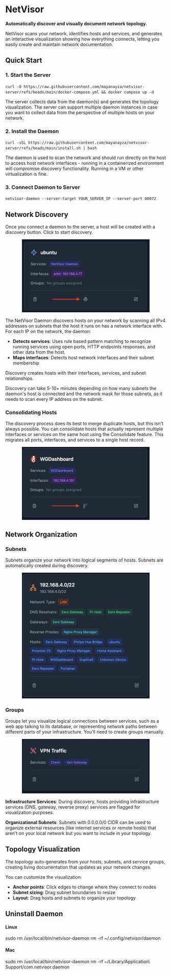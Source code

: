 # NetVisor

**Automatically discover and visually document network topology.**

NetVisor scans your network, identifies hosts and services, and generates an interactive visualization showing how everything connects, letting you easily create and maintain network documentation.

## Quick Start

### 1. Start the Server
`curl -O https://raw.githubusercontent.com/mayanayza/netvisor-server/refs/heads/main/docker-compose.yml && docker compose up -d`

The server collects data from the daemon(s) and generates the topology visualization. The server can support multiple daemon instances in case you want to collect data from the perspective of multiple hosts on your network.

### 2. Install the Daemon  
`curl -sSL https://raw.githubusercontent.com/mayanayza/netvisor-server/refs/heads/main/install.sh | bash`

The daemon is used to scan the network and should run directly on the host to access host network interfaces - running in a containerized environment will compromise discovery functionality. Running in a VM or other virtualization is fine.

### 3. Connect Daemon to Server
`netvisor-daemon --server-target YOUR_SERVER_IP --server-port 60072`

## Network Discovery

Once you connect a daemon to the server, a host will be created with a discovery button. Click to start discovery.

<p align="center">
  <img src="./media/discovery_host.png" width="400" alt="Run Discovery">
</p>

The NetVisor Daemon discovers hosts on your network by scanning all IPv4 addresses on subnets that the host it runs on has a network interface with. For each IP on the network, the daemon:

- **Detects services**: Uses rule based pattern matching to recognize running services using open ports, HTTP endpoints responses, and other data from the host.
- **Maps interfaces**: Detects host network interfaces and their subnet membership

Discovery creates hosts with their interfaces, services, and subnet relationships.

Discovery can take 5-10+ minutes depending on how many subnets the daemon's host is connected and the network mask for those subnets, as it needs to scan every IP address on the subnet.

### Consolidating Hosts
The discovery process does its best to merge duplicate hosts, but this isn't always possible. You can consolidate hosts that actually represent multiple interfaces or services on the same host using the Consolidate feature. This migrates all ports, interfaces, and services to a single host record.

<p align="center">
  <img src="./media/consolidate_host.png" width="400" alt="Consolidate Host">
</p>

## Network Organization

### Subnets
Subnets organize your network into logical segments of hosts. Subnets are automatically created during discovery.

<p align="center">
  <img src="./media/subnet.png" width="400" alt="Subnet">
</p>


### Groups
Groups let you visualize logical connections between services, such as a web app talking to its database, or representing network paths between different parts of your infrastructure. You'll need to create groups manually.

<p align="center">
  <img src="./media/group.png" width="400" alt="Group">
</p>

**Infrastructure Services**: During discovery, hosts providing infrastructure services (DNS, gateway, reverse proxy) services are flagged for visualization purposes.

**Organizational Subnets**: Subnets with 0.0.0.0/0 CIDR can be used to organize external resources (like internet services or remote hosts) that aren't on your local network but you want to include in your topology.

## Topology Visualization
The topology auto-generates from your hosts, subnets, and service groups, creating living documentation that updates as your network changes.

You can customize the visualization:
- **Anchor points**: Click edges to change where they connect to nodes
- **Subnet sizing**: Drag subnet boundaries to resize
- **Layout**: Drag hosts and subnets to organize your topology

## Uninstall Daemon

#### Linux

sudo rm /usr/local/bin/netvisor-daemon
rm -rf ~/.config/netvisor/daemon

#### Mac

sudo rm /usr/local/bin/netvisor-daemon
rm -rf ~/Library/Application\ Support/com.netvisor.daemon
